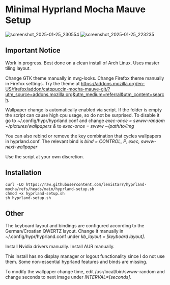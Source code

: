 # Minimal Hyprland Mocha Mauve Setup
![screenshot_2025-01-25_230554](https://github.com/user-attachments/assets/5795174c-0954-41e8-839e-b3b48ff0d6bb) ![screenshot_2025-01-25_223235](https://github.com/user-attachments/assets/a2fc2f52-e917-42fd-ab0d-5b881658b4d9)


## Important Notice
Work in progress. Best done on a clean install of Arch Linux. Uses master tiling layout. 

Change GTK theme manually in nwg-looks. Change Firefox theme manually in Firefox settings. Try the theme at https://addons.mozilla.org/en-US/firefox/addon/catppuccin-mocha-mauve-git/?utm_source=addons.mozilla.org&utm_medium=referral&utm_content=search.

Wallpaper change is automatically enabled via script. If the folder is empty the script can cause high cpu usage, so do not be surprised. To disable it go to ~/.config/hypr/hyprland.conf and change <i>exec-once = swww-random ~/pictures/wallpapers &</i> to <i>exec-once = swww ~/path/to/img</i>

You can also rebind or remove the key combination that cycles wallpapers in hyprland.conf. The relevant bind is <i>bind = CONTROL,         P,          exec,                   swww-next-wallpaper</i>

Use the script at your own discretion.

## Installation
```
curl -LO https://raw.githubusercontent.com/lenistarr/hyprland-mocha/refs/heads/main/hyprland-setup.sh
chmod +x hyprland-setup.sh
sh hyprland-setup.sh
```
## Other 
The keyboard layout and bindings are configured according to the German/Croatian QWERTZ layout. Change it manually in ~/.config/hypr/hyprland.conf under <i>kb_layout = [keyboard layout]</i>.

Install Nvidia drivers manually. Install AUR manually.

This install has no display manager or logout functionality since I do not use them. Some non-essential hyprland features and binds are missing. 

To modify the wallpaper change time,  edit /usr/local/bin/swww-random and change seconds to next image under <i>INTERVAL=[seconds]</i>.
